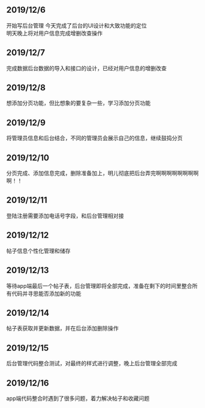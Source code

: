 ## 2019/12/6  
开始写后台管理   今天完成了后台的UI设计和大致功能的定位  
明天晚上将对用户信息完成增删改查操作  
## 2019/12/7    
完成数据后台数据的导入和接口的设计，已经对用户信息的增删改查  
## 2019/12/8  
想添加分页功能，但比想象的要复杂一些，学习添加分页功能  
## 2019/12/9  
将管理员信息和后台结合，不同的管理员会展示自己的信息，继续鼓捣分页  
## 2019/12/10  
分页完成、添加信息完成，删除准备加上，明儿彻底把后台弄完啊啊啊啊啊啊啊啊啊！！  
## 2019/12/11  
登陆注册需要添加电话号字段，和后台管理相对接  
##  2019/12/12  
帖子信息个性化管理和储存  
##  2019/12/13  
等待app端最后一个帖子表，后台管理即将全部完成，准备在剩下的时间里整合所有代码并寻思能否添加新的功能
## 2019/12/14  
帖子表获取并更新数据，并在后台添加删除操作  
## 2019/12/15
后台管理代码整合测试，对最终的样式进行调整，晚上后台管理全部完成  
## 2019/12/16  
app端代码整合时遇到了很多问题，着力解决帖子和收藏问题  

